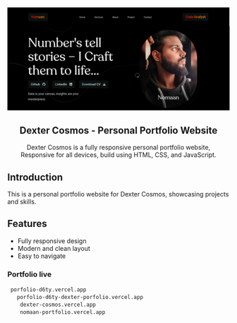 <div align="center">

  <br />
  <br />
  <img src="assets/images/Desktop.png" alt="Dexter Cosmos Portfolio" width="600"/>
  <br />

  <h2 align="center">Dexter Cosmos - Personal Portfolio Website</h2>

  Dexter Cosmos is a fully responsive personal portfolio website, <br />Responsive for all devices, build using HTML, CSS, and JavaScript.

</div>

## Introduction

This is a personal portfolio website for Dexter Cosmos, showcasing projects and skills.

## Features

- Fully responsive design
- Modern and clean layout
- Easy to navigate

### Portfolio live
```sh
 porfolio-d6ty.vercel.app
   porfolio-d6ty-dexter-porfolio.vercel.app
    dexter-cosmos.vercel.app
    nomaan-portfolio.vercel.app
